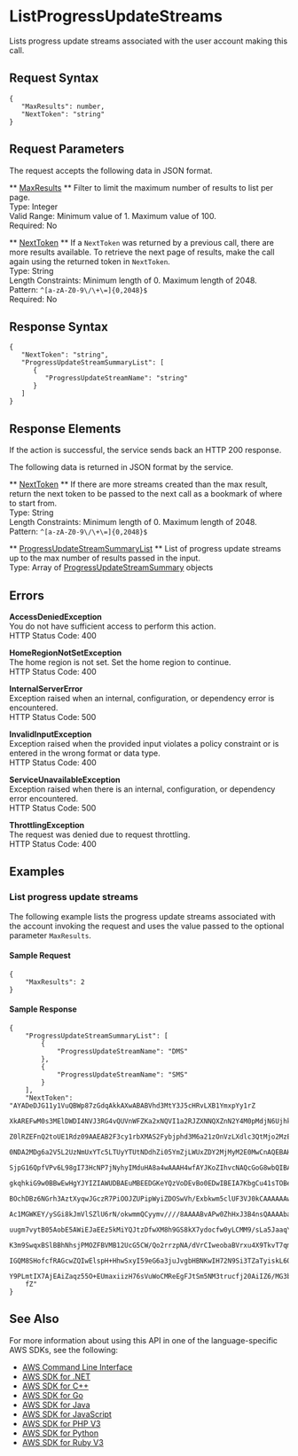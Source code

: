 # ListProgressUpdateStreams<a name="API_ListProgressUpdateStreams"></a>

Lists progress update streams associated with the user account making this call\.

## Request Syntax<a name="API_ListProgressUpdateStreams_RequestSyntax"></a>

```
{
   "MaxResults": number,
   "NextToken": "string"
}
```

## Request Parameters<a name="API_ListProgressUpdateStreams_RequestParameters"></a>

The request accepts the following data in JSON format\.

 ** [MaxResults](#API_ListProgressUpdateStreams_RequestSyntax) **   <a name="migrationhub-ListProgressUpdateStreams-request-MaxResults"></a>
Filter to limit the maximum number of results to list per page\.  
Type: Integer  
Valid Range: Minimum value of 1\. Maximum value of 100\.  
Required: No

 ** [NextToken](#API_ListProgressUpdateStreams_RequestSyntax) **   <a name="migrationhub-ListProgressUpdateStreams-request-NextToken"></a>
If a `NextToken` was returned by a previous call, there are more results available\. To retrieve the next page of results, make the call again using the returned token in `NextToken`\.  
Type: String  
Length Constraints: Minimum length of 0\. Maximum length of 2048\.  
Pattern: `^[a-zA-Z0-9\/\+\=]{0,2048}$`   
Required: No

## Response Syntax<a name="API_ListProgressUpdateStreams_ResponseSyntax"></a>

```
{
   "NextToken": "string",
   "ProgressUpdateStreamSummaryList": [ 
      { 
         "ProgressUpdateStreamName": "string"
      }
   ]
}
```

## Response Elements<a name="API_ListProgressUpdateStreams_ResponseElements"></a>

If the action is successful, the service sends back an HTTP 200 response\.

The following data is returned in JSON format by the service\.

 ** [NextToken](#API_ListProgressUpdateStreams_ResponseSyntax) **   <a name="migrationhub-ListProgressUpdateStreams-response-NextToken"></a>
If there are more streams created than the max result, return the next token to be passed to the next call as a bookmark of where to start from\.  
Type: String  
Length Constraints: Minimum length of 0\. Maximum length of 2048\.  
Pattern: `^[a-zA-Z0-9\/\+\=]{0,2048}$` 

 ** [ProgressUpdateStreamSummaryList](#API_ListProgressUpdateStreams_ResponseSyntax) **   <a name="migrationhub-ListProgressUpdateStreams-response-ProgressUpdateStreamSummaryList"></a>
List of progress update streams up to the max number of results passed in the input\.  
Type: Array of [ProgressUpdateStreamSummary](API_ProgressUpdateStreamSummary.md) objects

## Errors<a name="API_ListProgressUpdateStreams_Errors"></a>

 **AccessDeniedException**   
You do not have sufficient access to perform this action\.  
HTTP Status Code: 400

 **HomeRegionNotSetException**   
The home region is not set\. Set the home region to continue\.  
HTTP Status Code: 400

 **InternalServerError**   
Exception raised when an internal, configuration, or dependency error is encountered\.  
HTTP Status Code: 500

 **InvalidInputException**   
Exception raised when the provided input violates a policy constraint or is entered in the wrong format or data type\.  
HTTP Status Code: 400

 **ServiceUnavailableException**   
Exception raised when there is an internal, configuration, or dependency error encountered\.  
HTTP Status Code: 500

 **ThrottlingException**   
The request was denied due to request throttling\.  
HTTP Status Code: 400

## Examples<a name="API_ListProgressUpdateStreams_Examples"></a>

### List progress update streams<a name="API_ListProgressUpdateStreams_Example_1"></a>

The following example lists the progress update streams associated with the account invoking the request and uses the value passed to the optional parameter `MaxResults`\.

#### Sample Request<a name="API_ListProgressUpdateStreams_Example_1_Request"></a>

```
{
    "MaxResults": 2
}
```

#### Sample Response<a name="API_ListProgressUpdateStreams_Example_1_Response"></a>

```
{
    "ProgressUpdateStreamSummaryList": [
        {
            "ProgressUpdateStreamName": "DMS"
        }, 
        {
            "ProgressUpdateStreamName": "SMS"
        }
    ], 
    "NextToken": "AYADeDJG11y1VuQBWp87zGdqAkkAXwABABVhd3MtY3J5cHRvLXB1YmxpYy1rZ
    XkAREFwM0s3MElDWDI4NVJ3RG4vQUVnWFZKa2xNQVI1a2RJZXNNQXZnN2Y4M0pMdjN6Ujhka2VE
    Z0lRZEFnQ2toUE1Rdz09AAEAB2F3cy1rbXMAS2Fybjphd3M6a21zOnVzLXdlc3QtMjo2MzEzOTQ
    0NDA2MDg6a2V5L2UzNmUxYTc5LTUyYTUtNDdhZi05YmZjLWUxZDY2MjMyM2E0MwCnAQEBAHieuD
    SjpG16QpfVPv6L98gI73HcNP7jNyhyIMduHA8a4wAAAH4wfAYJKoZIhvcNAQcGoG8wbQIBADBoB
    gkqhkiG9w0BBwEwHgYJYIZIAWUDBAEuMBEEDGKeYQzVoDEvBo0EDwIBEIA7KbgCu41sTOBeQaU9
    BOchDBz6NGrh3AztXyqwJGczR7PiOOJZUPipWyiZDOSwVh/Exbkwm5clUF3VJ0kCAAAAAAwAABA
    Ac1MGWKEY/ySGi8kJmVlSZlU6rN/okwmmQCyymv////8AAAABvAPw0ZhHxJ3B4nsQAAAAbahc0b
    uugm7vytB05AobE5AWiEJaEEz5kMiYQJtzDfwXM8h9GS8kX7ydocfw0yLCMM9/sLa5JaaqY3yVh
    K3m9SwqxBSlBBhNhsjPMOZFBVMB12UcG5CW/Qo2rrzpNA/dVrCIweobaBVrxu4X9TkvT7qm67ns
    IGQM8SHofcfRAGcwZQIwElspH+HhwSxyI59eG6a3juJvgbHBNKwIH72N9Si3TZaTyiskL6QUPH5
    Y9PLmtIX7AjEAiZaqz55O+EUmaxiizH76sVuWoCMReEgFJtSm5NM3trucfj20AiIZ6/MG3bsJ43
    fZ"
}
```

## See Also<a name="API_ListProgressUpdateStreams_SeeAlso"></a>

For more information about using this API in one of the language\-specific AWS SDKs, see the following:
+  [AWS Command Line Interface](https://docs.aws.amazon.com/goto/aws-cli/AWSMigrationHub-2017-05-31/ListProgressUpdateStreams) 
+  [AWS SDK for \.NET](https://docs.aws.amazon.com/goto/DotNetSDKV3/AWSMigrationHub-2017-05-31/ListProgressUpdateStreams) 
+  [AWS SDK for C\+\+](https://docs.aws.amazon.com/goto/SdkForCpp/AWSMigrationHub-2017-05-31/ListProgressUpdateStreams) 
+  [AWS SDK for Go](https://docs.aws.amazon.com/goto/SdkForGoV1/AWSMigrationHub-2017-05-31/ListProgressUpdateStreams) 
+  [AWS SDK for Java](https://docs.aws.amazon.com/goto/SdkForJava/AWSMigrationHub-2017-05-31/ListProgressUpdateStreams) 
+  [AWS SDK for JavaScript](https://docs.aws.amazon.com/goto/AWSJavaScriptSDK/AWSMigrationHub-2017-05-31/ListProgressUpdateStreams) 
+  [AWS SDK for PHP V3](https://docs.aws.amazon.com/goto/SdkForPHPV3/AWSMigrationHub-2017-05-31/ListProgressUpdateStreams) 
+  [AWS SDK for Python](https://docs.aws.amazon.com/goto/boto3/AWSMigrationHub-2017-05-31/ListProgressUpdateStreams) 
+  [AWS SDK for Ruby V3](https://docs.aws.amazon.com/goto/SdkForRubyV3/AWSMigrationHub-2017-05-31/ListProgressUpdateStreams) 